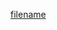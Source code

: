 [filename](https://raw.githubusercontent.com/stone-payments/pos-mamba-sdk/develop/packages/components/Tabs/README.md ':include')
